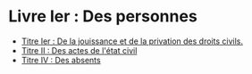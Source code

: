 # Livre Ier : Des personnes

- [Titre Ier : De la jouissance et de la privation des droits civils.](titre-ier)
- [Titre II : Des actes de l'état civil](titre-ii)
- [Titre IV : Des absents](titre-iv)
